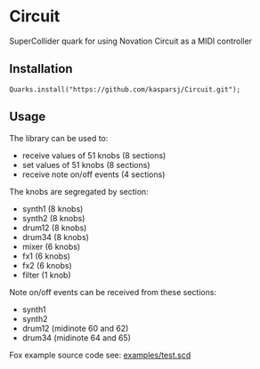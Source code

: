 # Circuit

SuperCollider quark for using Novation Circuit as a MIDI controller

## Installation

`Quarks.install("https://github.com/kasparsj/Circuit.git");`

## Usage

The library can be used to:

- receive values of 51 knobs (8 sections)
- set values of 51 knobs (8 sections)
- receive note on/off events (4 sections)

The knobs are segregated by section:

- synth1 (8 knobs)
- synth2 (8 knobs)
- drum12 (8 knobs)
- drum34 (8 knobs)
- mixer (6 knobs)
- fx1 (6 knobs)
- fx2 (6 knobs)
- filter (1 knob)

Note on/off events can be received from these sections:

- synth1
- synth2
- drum12 (midinote 60 and 62)
- drum34 (midinote 64 and 65)

Fox example source code see: [examples/test.scd](https://github.com/kasparsj/Circuit/blob/main/examples/test.scd)
